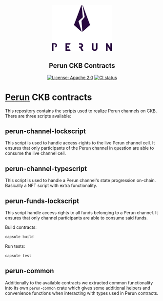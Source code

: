 <h1 align="center"><br>
    <a href="https://perun.network/"><img src=".assets/go-perun.png" alt="Perun" width="196"></a>
<br></h1>

<h2 align="center">Perun CKB Contracts </h2>

<p align="center">
  <a href="https://www.apache.org/licenses/LICENSE-2.0.txt"><img src="https://img.shields.io/badge/license-Apache%202-blue" alt="License: Apache 2.0"></a>
  <a href="https://github.com/perun-network/perun-ckb-contract/actions/workflows/rust.yml"><img src="https://github.com/perun-network/perun-ckb-contract/actions/workflows/go.yml/badge.svg?branch=dev" alt="CI status"></a>
</p>

# [Perun](https://perun.network/) CKB contracts

This repository contains the scripts used to realize Perun channels on CKB.
There are three scripts available:

## perun-channel-lockscript
This script is used to handle access-rights to the live Perun channel cell.
It ensures that only participants of the Perun channel in question are able to
consume the live channel cell.

## perun-channel-typescript
This script is used to handle a Perun channel's state progression on-chain.
Basically a NFT script with extra functionality.

## perun-funds-lockscript
This script handle access rights to all funds belonging to a Perun channel.
It ensures that only channel participants are able to consume said funds.

Build contracts:

``` sh
capsule build
```

Run tests:

``` sh
capsule test
```

## perun-common
Additionally to the available contracts we extracted common functionality into
its own `perun-common` crate which gives some additional helpers and
convenience functions when interacting with types used in Perun contracts.
